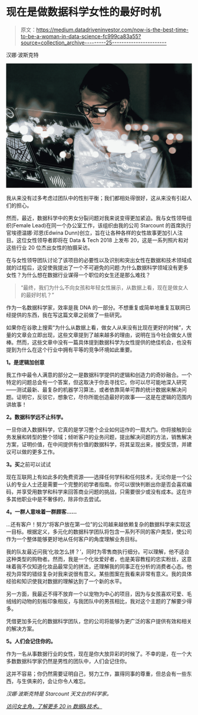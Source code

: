 # 现在是做数据科学女性的最好时机

> 原文：<https://medium.datadriveninvestor.com/now-is-the-best-time-to-be-a-woman-in-data-science-fc999ca83a55?source=collection_archive---------25----------------------->

汉娜·波斯克特

![](img/424c7ef01fdd2866d7553866aa5b27f4.png)

我从来没有过多考虑过团队中的性别平衡；我们都相处得很好，这从来没有引起人们的担心。

然而，最近，数据科学中的男女分裂问题对我来说变得更加紧迫。我与女性领导组织(Female Lead)在同一个办公室工作，该组织由我的公司 Starcount 的首席执行官埃德温娜·邓恩(Edwina Dunn)创立，旨在让各种各样的女性故事更加引人注目。这位女性领导者即将在 Data & Tech 2018 上发布 20，这是一系列照片和对这些行业 20 位杰出女性的拍摄采访。

在与女性领导团队讨论了该项目的必要性以及识别和突出女性在数据和技术领域成就的过程后，这促使我提出了一个不可避免的问题:为什么数据科学领域没有更多女性？为什么想在数据行业谋得一个职位的女生还是那么难找？

> “最终，我们为什么不向女孩和年轻女性展示，从数据上看，现在是做女人的最好时机？”

作为一名数据科学家，效率是我 DNA 的一部分。不想重复或简单地重复互联网已经提供的东西，我在写这篇文章之前做了一些研究。

如果你在谷歌上搜索“为什么从数据上看，做女人从来没有比现在更好的时候”，大量的文章会立即出现，这些文章提到了越来越多的理由，说明在当今社会做女人很棒。然而，这些文章中没有一篇具体提到数据科学为女性提供的绝佳机会，也没有提到为什么在这个行业中拥有平等的竞争环境如此重要。

**1。是逻辑加创意**

我工作中最令人满意的部分之一是数据科学提供的逻辑和创造力的奇妙融合。一个特定的问题总会有一个答案，但这取决于你去寻找它。你可以尽可能地深入研究——测试最新、最复杂的机器学习算法，或者依靠简单可靠的统计数据来解决问题。证明它，反驳它，想象它，尽你所能创造最好的故事——这是在逻辑的范围内讲故事！

**2。数据科学远不止科学。**

一旦你进入数据科学，它真的是学习整个企业如何运作的一扇大门。你将接触到业务发展和转型的整个领域；倾听客户的业务问题，提出解决问题的方法，销售解决方案，证明价值，在中间提供有价值的数据科学，将其呈现出来，接受反馈，并建议可以做的更多工作。

**3。买**之前可以试试

现在互联网上有如此多的免费资源——选择任何学科和任何技术，无论你是一个公认的专业人士还是需要一个完整的初学者指南。你可以很快判断出你是否会喜欢编码，并享受用数学和科学来回答商业问题的挑战，只需要很少或没有成本。这在许多其他职业中是不奢侈的，除非你去尝试。

**4。一群人意味着一群顾客……**

…还有客户！努力“将客户放在第一位”的公司越来越依赖复杂的数据科学来实现这一目标。根据定义，多元化的数据科学团队将包含一系列不同的客户类型，使公司作为一个整体能够更好地从任何客户的角度理解业务目标。

我的队友最近问我‘化妆怎么拼？’，同时为零售商执行细分。可以理解，他不适合这种类型的购物者。然而，我是一个化妆爱好者，也是美容教程的忠实粉丝，这意味着我不仅知道化妆品最常见的拼法，还理解我的同事正在分析的消费者心态。他视为异常的错综复杂对我来说很有意义。某些图案在我看来非常有意义。我的具体经验和知识使我对数据的理解达到了一个新的水平。

另一方面，我最近不得不放弃一个以宠物为中心的项目，因为与女孩喜欢可爱、毛绒绒的动物的刻板印象相反，与我团队中的男孩相比，我对这个主题的了解要少得多。

凭借更加多元化的数据科学团队，您的公司将能够为更广泛的客户提供有效和相关的解决方案。

**5。人们会记住你的。**

作为一名从事数据行业的女性，现在是你大放异彩的时候了。不幸的是，在一个大多数数据科学家仍然是男性的团队中，人们会记住你。

这并不容易；你仍然需要证明自己，努力工作，赢得同事的尊重，但总会有一些东西，与生俱来的，会让你令人难忘。

*汉娜·波斯克特是 Starcount 天文台的科学家。*

[*访问女主角，了解更多 20 in 数据&技术。*](https://www.thefemalelead.com/category/20-in-data)